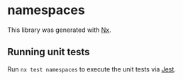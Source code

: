 # namespaces

This library was generated with [Nx](https://nx.dev).

## Running unit tests

Run `nx test namespaces` to execute the unit tests via [Jest](https://jestjs.io).
